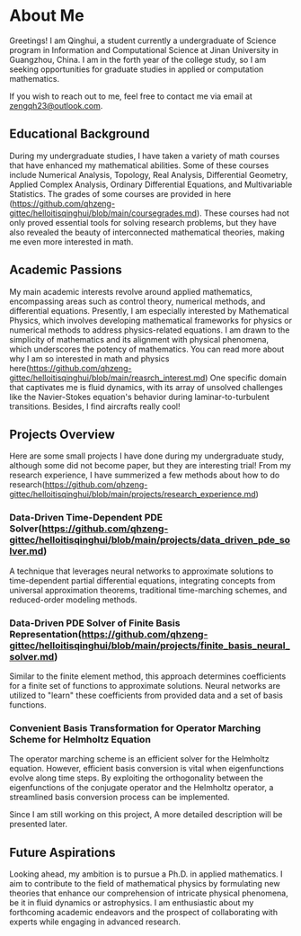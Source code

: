 # About Me

Greetings! I am Qinghui, a student currently a undergraduate of Science program in Information and Computational Science at Jinan University in Guangzhou, China. I am in the forth year of the college study, so I am seeking opportunities for graduate studies in applied or computation mathematics.

If you wish to reach out to me, feel free to contact me via email at [zengqh23@outlook.com](mailto:zengqh23@outlook.com).

## Educational Background

During my undergraduate studies, I have taken a variety of math courses that have enhanced my mathematical abilities. Some of these courses include Numerical Analysis, Topology, Real Analysis, Differential Geometry, Applied Complex Analysis, Ordinary Differential Equations, and Multivariable Statistics. The grades of some courses are provided in here (https://github.com/qhzeng-gittec/helloitisqinghui/blob/main/coursegrades.md). These courses had not only proved essential tools for solving research problems, but they have also revealed the beauty of interconnected mathematical theories, making me even more interested in math. 

## Academic Passions

My main academic interests revolve around applied mathematics, encompassing areas such as control theory, numerical methods, and differential equations. Presently, I am especially interested by Mathematical Physics, which involves developing mathematical frameworks for physics or numerical methods to address physics-related equations. I am drawn to the simplicity of mathematics and its alignment with physical phenomena, which underscores the potency of mathematics. You can read more about why I am so interested in math and physics here(https://github.com/qhzeng-gittec/helloitisqinghui/blob/main/reasrch_interest.md) One specific domain that captivates me is fluid dynamics, with its array of unsolved challenges like the Navier-Stokes equation's behavior during laminar-to-turbulent transitions. Besides, I find aircrafts really cool! 

## Projects Overview
Here are some small projects I have done during my undergraduate study, although some did not become paper, but they are interesting trial! From my research experience, I have summerized a few methods about how to do research(https://github.com/qhzeng-gittec/helloitisqinghui/blob/main/projects/research_experience.md)

### Data-Driven Time-Dependent PDE Solver(https://github.com/qhzeng-gittec/helloitisqinghui/blob/main/projects/data_driven_pde_solver.md)
A technique that leverages neural networks to approximate solutions to time-dependent partial differential equations, integrating concepts from universal approximation theorems, traditional time-marching schemes, and reduced-order modeling methods.

### Data-Driven PDE Solver of Finite Basis Representation(https://github.com/qhzeng-gittec/helloitisqinghui/blob/main/projects/finite_basis_neural_solver.md)
Similar to the finite element method, this approach determines coefficients for a finite set of functions to approximate solutions. Neural networks are utilized to "learn" these coefficients from provided data and a set of basis functions.

### Convenient Basis Transformation for Operator Marching Scheme for Helmholtz Equation
The operator marching scheme is an efficient solver for the Helmholtz equation. However, efficient basis conversion is vital when eigenfunctions evolve along time steps. By exploiting the orthogonality between the eigenfunctions of the conjugate operator and the Helmholtz operator, a streamlined basis conversion process can be implemented.

Since I am still working on this project, A more detailed description will be presented later.

## Future Aspirations

Looking ahead, my ambition is to pursue a Ph.D. in applied mathematics. I aim to contribute to the field of mathematical physics by formulating new theories that enhance our comprehension of intricate physical phenomena, be it in fluid dynamics or astrophysics. I am enthusiastic about my forthcoming academic endeavors and the prospect of collaborating with experts while engaging in advanced research.
